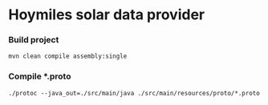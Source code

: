 
# Hoymiles solar data provider

### Build project

```
mvn clean compile assembly:single
```

### Compile *.proto

```
./protoc --java_out=./src/main/java ./src/main/resources/proto/*.proto
```